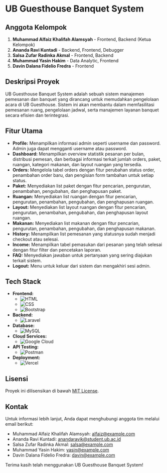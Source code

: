 # UB Guesthouse Banquet System

## Anggota Kelompok

1. **Muhammad Alfaiz Khalifah Alamsyah** - Frontend, Backend (Ketua Kelompok)
2. **Ananda Ravi Kuntadi** - Backend, Frontend, Debugger
3. **Salsa Zufar Radinka Akmal** - Frontend, Backend
4. **Muhammad Yasin Hakim** - Data Analytic, Frontend
5. **Davin Dalana Fidelio Fredra** - Frontend

## Deskripsi Proyek

UB Guesthouse Banquet System adalah sebuah sistem manajemen pemesanan dan banquet yang dirancang untuk memudahkan pengelolaan acara di UB Guesthouse. Sistem ini akan membantu dalam memfasilitasi pemesanan ruang, pengelolaan jadwal, serta manajemen layanan banquet secara efisien dan terintegrasi.

## Fitur Utama

- **Profile:** Menampilkan informasi admin seperti username dan password. Admin juga dapat mengganti username atau password.
- **Dashboard:** Menampilkan overview statistik pesanan per bulan, distribusi pemesan, dan berbagai informasi terkait jumlah orders, paket, ruangan, kategori makanan, dan layout ruangan yang tersedia.
- **Orders:** Mengelola tabel orders dengan fitur perubahan status order, penambahan order baru, dan pengisian form tambahan untuk setiap status.
- **Paket:** Menyediakan list paket dengan fitur pencarian, pengurutan, penambahan, pengubahan, dan penghapusan paket.
- **Ruangan:** Menyediakan list ruangan dengan fitur pencarian, pengurutan, penambahan, pengubahan, dan penghapusan ruangan.
- **Layout:** Menyediakan list layout ruangan dengan fitur pencarian, pengurutan, penambahan, pengubahan, dan penghapusan layout ruangan.
- **Makanan:** Menyediakan list makanan dengan fitur pencarian, pengurutan, penambahan, pengubahan, dan penghapusan makanan.
- **History:** Menampilkan list pemesanan yang statusnya sudah menjadi checkout atau selesai.
- **Income:** Menampilkan tabel pemasukan dari pesanan yang telah selesai dengan fitur filter dan pencetakan laporan.
- **FAQ:** Menyediakan jawaban untuk pertanyaan yang sering diajukan terkait sistem.
- **Logout:** Menu untuk keluar dari sistem dan mengakhiri sesi admin.

## Tech Stack

- **Frontend:** 
  - ![HTML](https://img.shields.io/badge/HTML-E34F26?style=for-the-badge&logo=html5&logoColor=white)
  - ![CSS](https://img.shields.io/badge/CSS-1572B6?style=for-the-badge&logo=css3&logoColor=white)
  - ![Bootstrap](https://img.shields.io/badge/Bootstrap-7952B3?style=for-the-badge&logo=bootstrap&logoColor=white)
- **Backend:**
  - ![Laravel](https://img.shields.io/badge/Laravel-FF2D20?style=for-the-badge&logo=laravel&logoColor=white)
- **Database:**
  - ![MySQL](https://img.shields.io/badge/MySQL-4479A1?style=for-the-badge&logo=mysql&logoColor=white)
- **Cloud Services:**
  - ![Google Cloud](https://img.shields.io/badge/Google_Cloud-4285F4?style=for-the-badge&logo=google-cloud&logoColor=white)
- **API Testing:**
  - ![Postman](https://img.shields.io/badge/Postman-FF6C37?style=for-the-badge&logo=postman&logoColor=white)
- **Deployment:**
  - ![Vercel](https://img.shields.io/badge/Vercel-000000?style=for-the-badge&logo=vercel&logoColor=white)




## Lisensi

Proyek ini dilisensikan di bawah [MIT License](LICENSE).

## Kontak

Untuk informasi lebih lanjut, Anda dapat menghubungi anggota tim melalui email berikut:

- Muhammad Alfaiz Khalifah Alamsyah: alfaiz@example.com
- Ananda Ravi Kuntadi: anandaravik@student.ub.ac.id
- Salsa Zufar Radinka Akmal: salsa@example.com
- Muhammad Yasin Hakim: yasin@example.com
- Davin Dalana Fidelio Fredra: davin@example.com

Terima kasih telah menggunakan UB Guesthouse Banquet System!
